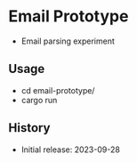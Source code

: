 # Email Prototype

- Email parsing experiment

## Usage

- cd email-prototype/
- cargo run

## History

- Initial release: 2023-09-28
